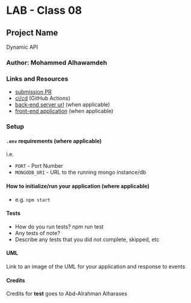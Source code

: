 # LAB - Class 08

## Project Name
Dynamic API

### Author: Mohammed Alhawamdeh

### Links and Resources

- [submission PR](https://github.com/Mohammed-401-advanced-javascript/Lab-08/pull/1)
- [ci/cd](https://github.com/Mohammed-401-advanced-javascript/Lab-08/actions) (GitHub Actions)
- [back-end server url](http://xyz.com) (when applicable)
- [front-end application](http://xyz.com) (when applicable)

### Setup

#### `.env` requirements (where applicable)

i.e.

- `PORT` - Port Number
- `MONGODB_URI` - URL to the running mongo instance/db

#### How to initialize/run your application (where applicable)

- e.g. `npm start`

#### Tests

- How do you run tests?
    npm run test
- Any tests of note?
- Describe any tests that you did not complete, skipped, etc

#### UML

Link to an image of the UML for your application and response to events


#### Credits 
Credits for __test__ goes to Abd-Alrahman Alharases